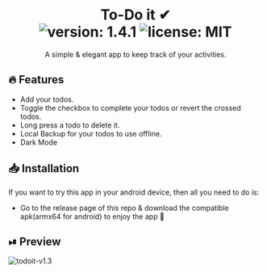 <div align="center">
	<h1>To-Do it ✔<br>
	<img alt="version: 1.4.1" src="https://img.shields.io/badge/version-v1.4.1-blue">
	<img alt="license: MIT" src="https://img.shields.io/badge/license-MIT-red">
	</h1>
</div>

<p align='center'>
A simple & elegant app to keep track of your activities.
</p>

## 🔥 Features

- Add your todos.
- Toggle the checkbox to complete your todos or revert the crossed todos.
- Long press a todo to delete it.
- Local Backup for your todos to use offline.
- Dark Mode

## 📥 Installation

If you want to try this app in your android device, then all you need to do is:

- Go to the release page of this repo & download the compatible apk(armx64 for android) to enjoy the app 🤞

## ⏯ Preview

![todoit-v1.3](https://user-images.githubusercontent.com/46846821/95016000-ad137b80-0669-11eb-8b47-24d162e1ed8a.gif)
